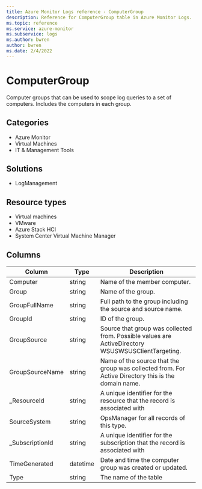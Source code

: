 ```yaml
---
title: Azure Monitor Logs reference - ComputerGroup
description: Reference for ComputerGroup table in Azure Monitor Logs.
ms.topic: reference
ms.service: azure-monitor
ms.subservice: logs
ms.author: bwren
author: bwren
ms.date: 2/4/2022
---
```


# ComputerGroup

 Computer groups that can be used to scope log queries to a set of computers. Includes the computers in each group.

## Categories

- Azure Monitor
- Virtual Machines
- IT & Management Tools
## Solutions

- LogManagement
## Resource types

- Virtual machines
- VMware
- Azure Stack HCI
- System Center Virtual Machine Manager




## Columns

| Column | Type | Description |
| --- | --- | --- |
| Computer | string | Name of the member computer. |
| Group | string | Name of the group. |
| GroupFullName | string | Full path to the group including the source and source name. |
| GroupId | string | ID of the group. |
| GroupSource | string | Source that group was collected from. Possible values are ActiveDirectory WSUSWSUSClientTargeting. |
| GroupSourceName | string | Name of the source that the group was collected from. For Active Directory this is the domain name. |
| _ResourceId | string | A unique identifier for the resource that the record is associated with |
| SourceSystem | string | OpsManager for all records of this type. |
| _SubscriptionId | string | A unique identifier for the subscription that the record is associated with |
| TimeGenerated | datetime | Date and time the computer group was created or updated. |
| Type | string | The name of the table |
